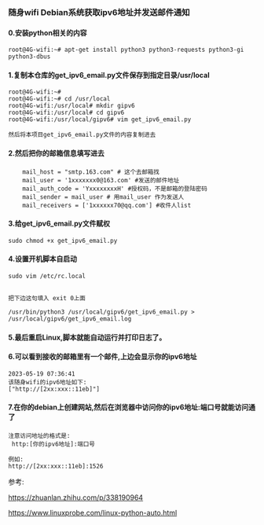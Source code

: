 ### 随身wifi  Debian系统获取ipv6地址并发送邮件通知



#### 0.安装python相关的内容

```
root@4G-wifi:~# apt-get install python3 python3-requests python3-gi python3-dbus
```



#### 1.复制本仓库的get_ipv6_email.py文件保存到指定目录/usr/local

```
root@4G-wifi:~# 
root@4G-wifi:~# cd /usr/local
root@4G-wifi:/usr/local# mkdir gipv6
root@4G-wifi:/usr/local# cd gipv6
root@4G-wifi:/usr/local/gipv6# vim get_ipv6_email.py

然后将本项目get_ipv6_email.py文件的内容复制进去

```



#### 2.然后把你的邮箱信息填写进去

```
    mail_host = "smtp.163.com" # 这个去邮箱找
    mail_user = '1xxxxxxx0@163.com' #发送的邮件地址
    mail_auth_code = 'YxxxxxxxxH' #授权码，不是邮箱的登陆密码
    mail_sender = mail_user # 用mail_user 作为发送人
    mail_receivers = ['1xxxxxx70@qq.com'] #收件人list
```



#### 3.给get_ipv6_email.py文件赋权

```
sudo chmod +x get_ipv6_email.py

```



#### 4.设置开机脚本自启动

```
sudo vim /etc/rc.local


把下边这句填入 exit 0上面

/usr/bin/python3 /usr/local/gipv6/get_ipv6_email.py > /usr/local/gipv6/get_ipv6_email.log
```



#### 5.最后重启Linux,脚本就能自动运行并打印日志了。



#### 6.可以看到接收的邮箱里有一个邮件,上边会显示你的ipv6地址

```
2023-05-19 07:36:41
该随身wifi的ipv6地址如下:
["http://[2xx:xxx::11eb]"]
```



#### 7.在你的debian上创建网站,然后在浏览器中访问你的ipv6地址:端口号就能访问通了

```
注意访问地址的格式是:
 http:[你的ipv6地址]:端口号
 
例如:
http://[2xx:xxx::11eb]:1526
```



参考:

https://zhuanlan.zhihu.com/p/338190964

https://www.linuxprobe.com/linux-python-auto.html
